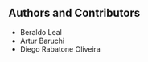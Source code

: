 ## Authors and Contributors

- Beraldo Leal <beraldo AT ncc DOT unesp DOT br>
- Artur Baruchi <abaruchi AT ncc DOT unesp DOT br>
- Diego Rabatone Oliveira <diraol AT ncc DOT unesp DOT br>
